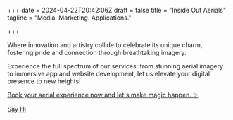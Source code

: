 +++
date = 2024-04-22T20:42:06Z
draft = false
title = "Inside Out Aerials"
tagline = "Media. Marketing. Applications."

+++

<!-- _Inside Out Aerials empowers communities by showcasing their unique charm through innovative aerial videography and photography. 
Our mission is to elevate local identity, fostering connection and pride!_ -->

Where innovation and artistry collide to celebrate its unique charm, fostering pride and connection through breathtaking imagery.

Experience the full spectrum of our services: from stunning aerial imagery to immersive app and website development, let us elevate your digital presence to new heights!

[Book your aerial experience now and let's make magic happen. ✨](mailto:insideoutaerials@gmail.com)

<!--[![Talk To Us]("https://www.flaticon.com/free-icon/email_2989993")](mailto:insideoutaerials@gmail.com)-->
[Say Hi](mailto:insideoutaerials@gmail.com)

